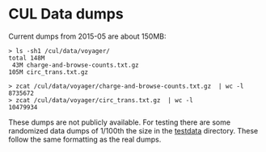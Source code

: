 # CUL Data dumps

Current dumps from 2015-05 are about 150MB:

```
> ls -sh1 /cul/data/voyager/
total 148M
 43M charge-and-browse-counts.txt.gz
105M circ_trans.txt.gz

> zcat /cul/data/voyager/charge-and-browse-counts.txt.gz  | wc -l
8735672
> zcat /cul/data/voyager/circ_trans.txt.gz  | wc -l
10479934
```

These dumps are not publicly available. For testing there are some randomized data dumps of 1/100th the size in the [testdata](testdata) directory. These follow the same formatting as the real dumps.
